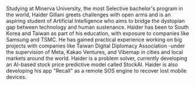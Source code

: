 Studying at Minerva University, the most Selective bachelor's program in the world, Haider Gillani greets challenges with open arms and is an aspiring student of Artificial Intelligence who aims to bridge the dystopian gap between technology and human sustenance.
Haider has been to South Korea and Taiwan as part of his education, with exposure to companies like Samsung and TSMC. He has gained practical experience working on big projects with companies like Taiwan Digital Diplomacy Association -under the supervision of Meta, Kakao Ventures, and Vibemap in cities and local markets around the world.
Haider is a problem solver, currently developing an AI-based stock price predictive model called StockAI. Haider is also developing his app "Recall" as a remote SOS engine to recover lost mobile devices.

